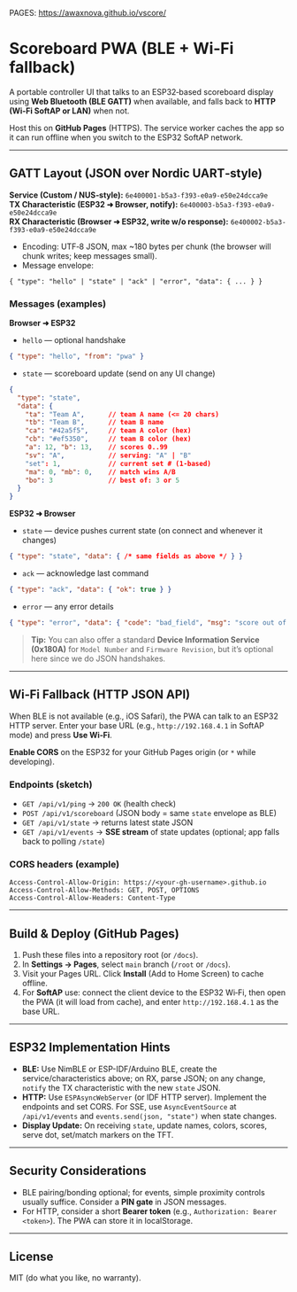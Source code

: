 PAGES: https://awaxnova.github.io/vscore/

# Scoreboard PWA (BLE + Wi‑Fi fallback)

A portable controller UI that talks to an ESP32‑based scoreboard display using **Web Bluetooth (BLE GATT)** when available, and falls back to **HTTP (Wi‑Fi SoftAP or LAN)** when not.

Host this on **GitHub Pages** (HTTPS). The service worker caches the app so it can run offline when you switch to the ESP32 SoftAP network.

---

## GATT Layout (JSON over Nordic UART‑style)

**Service (Custom / NUS‑style):** `6e400001-b5a3-f393-e0a9-e50e24dcca9e`  
**TX Characteristic (ESP32 ➜ Browser, notify):** `6e400003-b5a3-f393-e0a9-e50e24dcca9e`  
**RX Characteristic (Browser ➜ ESP32, write w/o response):** `6e400002-b5a3-f393-e0a9-e50e24dcca9e`

- Encoding: UTF‑8 JSON, max ~180 bytes per chunk (the browser will chunk writes; keep messages small).
- Message envelope:
```jsonc
{ "type": "hello" | "state" | "ack" | "error", "data": { ... } }
```

### Messages (examples)

**Browser ➜ ESP32**

- `hello` — optional handshake
```json
{ "type": "hello", "from": "pwa" }
```

- `state` — scoreboard update (send on any UI change)
```json
{
  "type": "state",
  "data": {
    "ta": "Team A",      // team A name (<= 20 chars)
    "tb": "Team B",      // team B name
    "ca": "#42a5f5",     // team A color (hex)
    "cb": "#ef5350",     // team B color (hex)
    "a": 12, "b": 13,    // scores 0..99
    "sv": "A",           // serving: "A" | "B"
    "set": 1,            // current set # (1-based)
    "ma": 0, "mb": 0,    // match wins A/B
    "bo": 3              // best of: 3 or 5
  }
}
```

**ESP32 ➜ Browser**

- `state` — device pushes current state (on connect and whenever it changes)
```json
{ "type": "state", "data": { /* same fields as above */ } }
```

- `ack` — acknowledge last command
```json
{ "type": "ack", "data": { "ok": true } }
```

- `error` — any error details
```json
{ "type": "error", "data": { "code": "bad_field", "msg": "score out of range" } }
```

> **Tip:** You can also offer a standard **Device Information Service (0x180A)** for `Model Number` and `Firmware Revision`, but it’s optional here since we do JSON handshakes.

---

## Wi‑Fi Fallback (HTTP JSON API)

When BLE is not available (e.g., iOS Safari), the PWA can talk to an ESP32 HTTP server. Enter your base URL (e.g., `http://192.168.4.1` in SoftAP mode) and press **Use Wi‑Fi**.

**Enable CORS** on the ESP32 for your GitHub Pages origin (or `*` while developing).

### Endpoints (sketch)

- `GET /api/v1/ping` → `200 OK` (health check)
- `POST /api/v1/scoreboard` (JSON body = same `state` envelope as BLE)
- `GET /api/v1/state` → returns latest state JSON
- `GET /api/v1/events` → **SSE stream** of state updates (optional; app falls back to polling `/state`)

### CORS headers (example)

```
Access-Control-Allow-Origin: https://<your-gh-username>.github.io
Access-Control-Allow-Methods: GET, POST, OPTIONS
Access-Control-Allow-Headers: Content-Type
```

---

## Build & Deploy (GitHub Pages)

1. Push these files into a repository root (or `/docs`).
2. In **Settings → Pages**, select `main` branch (`/root` or `/docs`).  
3. Visit your Pages URL. Click **Install** (Add to Home Screen) to cache offline.
4. For **SoftAP** use: connect the client device to the ESP32 Wi‑Fi, then open the PWA (it will load from cache), and enter `http://192.168.4.1` as the base URL.

---

## ESP32 Implementation Hints

- **BLE:** Use NimBLE or ESP-IDF/Arduino BLE, create the service/characteristics above; on RX, parse JSON; on any change, `notify` the TX characteristic with the new `state` JSON.
- **HTTP:** Use `ESPAsyncWebServer` (or IDF HTTP server). Implement the endpoints and set CORS. For SSE, use `AsyncEventSource` at `/api/v1/events` and `events.send(json, "state")` when state changes.
- **Display Update:** On receiving `state`, update names, colors, scores, serve dot, set/match markers on the TFT.

---

## Security Considerations

- BLE pairing/bonding optional; for events, simple proximity controls usually suffice. Consider a **PIN gate** in JSON messages.
- For HTTP, consider a short **Bearer token** (e.g., `Authorization: Bearer <token>`). The PWA can store it in localStorage.

---

## License

MIT (do what you like, no warranty).

